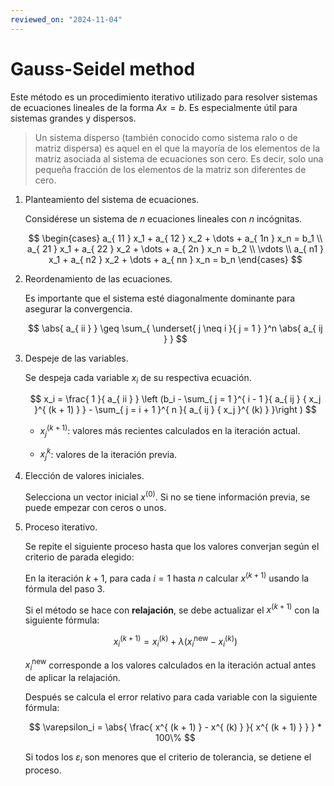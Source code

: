 ```yaml
---
reviewed_on: "2024-11-04"
---
```


# Gauss-Seidel method

$$
\newcommand \norm[1]{ \left \lVert #1 \right \rVert }
\newcommand \abs[1]{ \left \lvert #1 \right \rvert }
$$

Este método es un procedimiento iterativo utilizado para resolver sistemas de ecuaciones lineales de la forma $A x = b$. Es especialmente útil para sistemas grandes y dispersos.

> Un sistema disperso (también conocido como sistema ralo o de matriz dispersa) es aquel en el que la mayoría de los elementos de la matriz asociada al sistema de ecuaciones son cero. Es decir, solo una pequeña fracción de los elementos de la matriz son diferentes de cero.

1. Planteamiento del sistema de ecuaciones.

    Considérese un sistema de $n$ ecuaciones lineales con $n$ incógnitas.

    $$
    \begin{cases}
        a_{ 11 } x_1 + a_{ 12 } x_2 + \dots + a_{ 1n } x_n = b_1 \\
        a_{ 21 } x_1 + a_{ 22 } x_2 + \dots + a_{ 2n } x_n = b_2 \\
        \vdots \\
        a_{ n1 } x_1 + a_{ n2 } x_2 + \dots + a_{ nn } x_n = b_n
    \end{cases}
    $$

2. Reordenamiento de las ecuaciones.

    Es importante que el sistema esté diagonalmente dominante para asegurar la convergencia.

    $$
    \abs{ a_{ ii } } \geq \sum_{ \underset{ j \neq i }{ j = 1 } }^n \abs{ a_{ ij } }
    $$

3. Despeje de las variables.

    Se despeja cada variable $x_i$ de su respectiva ecuación.

    $$
    x_i = \frac{ 1 }{ a_{ ii } } \left (b_i - \sum_{ j = 1 }^{ i - 1 }{ a_{ ij } { x_j }^{ (k + 1) } } - \sum_{ j = i + 1 }^{ n }{ a_{ ij } { x_j }^{ (k) } }\right )
    $$

    - ${ x_j }^{ (k + 1) }$: valores más recientes calculados en la iteración actual.

    - ${ x_j }^k$: valores de la iteración previa.

4. Elección de valores iniciales.

    Selecciona un vector inicial $x^{ (0) }$. Si no se tiene información previa, se puede empezar con ceros o unos.

5. Proceso iterativo.

    Se repite el siguiente proceso hasta que los valores converjan según el criterio de parada elegido:

    En la iteración $k + 1$, para cada $i = 1$ hasta $n$ calcular $x^{ (k + 1) }$ usando la fórmula del paso $3$.

    Si el método se hace con **relajación**, se debe actualizar el $x^{ (k + 1) }$ con la siguiente fórmula:

    $$
    { x_i }^{ (k + 1) } = { x_i }^{ (k) } + \lambda ({ x_i }^\text{new} - { x_i }^{ (k) })
    $$

    ${ x_i }^\text{new}$ corresponde a los valores calculados en la iteración actual antes de aplicar la relajación.

    Después se calcula el error relativo para cada variable con la siguiente fórmula:

    $$
    \varepsilon_i = \abs{ \frac{ x^{ (k + 1) } - x^{ (k) } }{ x^{ (k + 1) } } } * 100\%
    $$

    Si todos los $\varepsilon_i$ son menores que el criterio de tolerancia, se detiene el proceso.
